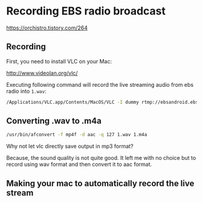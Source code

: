 # Recording EBS radio broadcast

https://orchistro.tistory.com/264

## Recording

First, you need to install VLC on your Mac:

http://www.videolan.org/vlc/

Executing following command will record the live streaming audio from ebs radio into `1.wav`:

```bash
/Applications/VLC.app/Contents/MacOS/VLC -I dummy rtmp://ebsandroid.ebs.co.kr/fmradiofamilypc/familypc1m vlc://quit --no-sout-video --sout-audio --no-sout-rtp-sap --no-sout-standard-sap --ttl=1 --sout-keep --sout "#transcode{acodec=s16l,channels=2}:std{access=file,mux=wav,dst=1.wav}" 2> /dev/null
```

## Converting .wav to .m4a

```bash
/usr/bin/afconvert -f mp4f -d aac -q 127 1.wav 1.m4a
```

Why not let vlc directly save output in mp3 format?

Because, the sound quality is not quite good. It left me with no choice but to record using wav format and then convert it to aac format.

## Making your mac to automatically record the live stream

